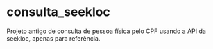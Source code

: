 # consulta_seekloc
Projeto antigo de consulta de pessoa física pelo CPF usando a API da seekloc, apenas para referência.
